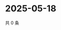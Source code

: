 # 2025-05-18

共 0 条

<!-- BEGIN ZHIHUQUESTIONS -->
<!-- 最后更新时间 Sun May 18 2025 13:11:10 GMT+0800 (China Standard Time) -->

<!-- END ZHIHUQUESTIONS -->
